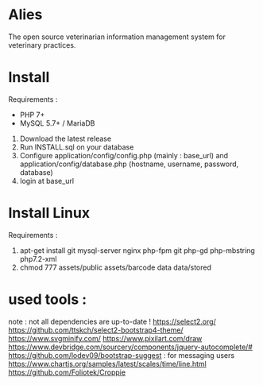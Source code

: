 # Alies
The open source veterinarian information management system for veterinary practices.

# Install
Requirements : 
- PHP 7+
- MySQL 5.7+ / MariaDB

1) Download the latest release
2) Run INSTALL.sql on your database 
3) Configure application/config/config.php (mainly : base_url) and application/config/database.php (hostname, username, password, database)
4) login at base_url

# Install Linux 
Requirements : 
1) apt-get install git mysql-server nginx php-fpm git php-gd php-mbstring php7.2-xml
2) chmod 777 assets/public assets/barcode data data/stored

# used tools : 
note : not all dependencies are up-to-date !
https://select2.org/
https://github.com/ttskch/select2-bootstrap4-theme/
https://www.svgminify.com/
https://www.pixilart.com/draw
https://www.devbridge.com/sourcery/components/jquery-autocomplete/#
https://github.com/lodev09/bootstrap-suggest : for messaging users
https://www.chartjs.org/samples/latest/scales/time/line.html
https://github.com/Foliotek/Croppie
